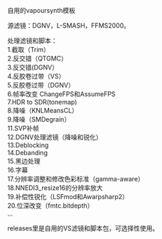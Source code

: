 自用的vapoursynth模板

源滤镜：DGNV，L-SMASH，FFMS2000。

处理滤镜和脚本：  
1.截取（Trim）  
2.反交错（QTGMC）  
3.反交错(DGNV）  
4.反胶卷过带（VS）  
5.反胶卷过带（DGNV）  
6.帧率改变 ChangeFPS和AssumeFPS  
7.HDR to SDR(tonemap)  
8.降噪（KNLMeansCL）  
9.降噪（SMDegrain）  
11.SVP补帧  
12.DGNV处理滤镜（降噪和锐化）  
13.Deblocking  
14.Debanding  
15.黑边处理  
16.字幕  
17.分辨率调整和修改色彩标准（gamma-aware）  
18.NNEDI3_resize16的分辨率放大  
19.补偿性锐化（LSFmod和Awarpsharp2）  
20.位深改变（fmtc.bitdepth）  
...

releases里是自用的VS滤镜和脚本包，可选择性使用。  

